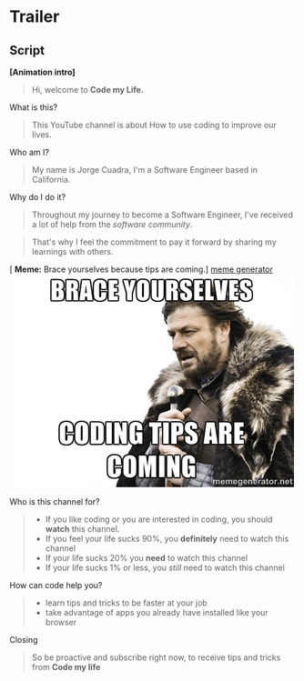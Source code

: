 # Trailer

## Script
**[Animation intro]**

> Hi, welcome to **Code my Life.**

What is this?
> This YouTube channel is about 
> How to use coding to improve our lives.

Who am I?
> My name is Jorge Cuadra, I'm a Software Engineer based in California.

Why do I do it?
> Throughout my journey to become a Software Engineer, I've received a lot of help from the *software community*. 

> That's why I feel the commitment to pay it forward by sharing my learnings with others.

[ **Meme:** Brace yourselves because tips are coming.]
[meme generator](https://memegenerator.net/instance2/5138173)
![](meme.jpg)

Who is this channel for?
> - If you like coding or you are interested in coding, you should **watch** this channel.
> - If you feel your life sucks 90%, you **definitely** need to watch this channel
> - If your life sucks 20% you **need** to watch this channel
> - If your life sucks 1% or less, you *still* need to watch this channel

How can code help you?
> - learn tips and tricks to be faster at your job
> - take advantage of apps you already have installed like your browser

Closing
> So be proactive and subscribe right now, to receive tips and tricks from **Code my life**